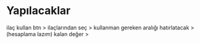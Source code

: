 

# Yapılacaklar 


ilaç kullan btn > ilaçlarından seç > kullanman gereken aralığı hatırlatacak > (hesaplama lazım) kalan değer > 

